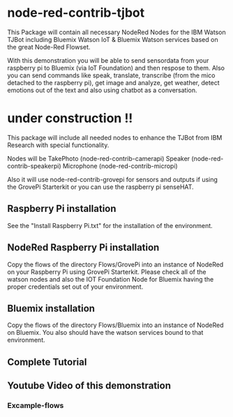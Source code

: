 # node-red-contrib-tjbot
This Package will contain all necessary NodeRed Nodes for the IBM Watson TJBot including Bluemix Watson IoT & Bluemix Watson services based on the great Node-Red Flowset.

With this demonstration you will be able to send sensordata from your raspberry pi to Bluemix (via IoT Foundation) and then respose to them. 
Also you can send commands like speak, translate, transcribe (from the mico detached to the raspberry pi), get image and analyze, get weather, detect emotions out of the text and also using chatbot as a conversation. 

# under construction !!

This package will include all needed nodes to enhance the TJBot from IBM Research with special functionality. 

Nodes will be 
    TakePhoto (node-red-contrib-camerapi)
    Speaker (node-red-contrib-speakerpi)
    Microphone (node-red-contrib-micropi)

Also it will use node-red-contrib-grovepi for sensors and outputs if using the GrovePi Starterkit or you can use the raspberry pi senseHAT. 

## Raspberry Pi installation 
See the "Install Raspberry Pi.txt" for the installation of the environment. 

## NodeRed Raspberry Pi installation
Copy the flows of the directory Flows/GrovePi into an instance of NodeRed on your Raspberry Pi using GrovePi Starterkit. Please check all of the watson nodes and also the IOT Foundation Node for Bluemix having the proper credentials set out of your environment.

## Bluemix installation
Copy the flows of the directory Flows/Bluemix into an instance of NodeRed on Bluemix. You also should have the watson services bound to that environment.

## Complete Tutorial 

## Youtube Video of this demonstration

### Excample-flows


